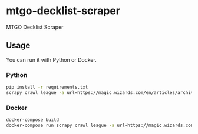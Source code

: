 # mtgo-decklist-scraper
MTGO Decklist Scraper

## Usage

You can run it with Python or Docker.

### Python

```bash
pip install -r requirements.txt
scrapy crawl league -a url=https://magic.wizards.com/en/articles/archive/mtgo-standings/pioneer-league-2019-10-28
```

### Docker

```bash
docker-compose build
docker-compose run scrapy crawl league -a url=https://magic.wizards.com/en/articles/archive/mtgo-standings/pioneer-league-2019-10-28
```
